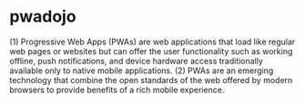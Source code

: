 # pwadojo

(1) Progressive Web Apps (PWAs) are web applications that load like regular web pages or websites but can offer the user functionality such as working offline, push notifications, and device hardware access traditionally available only to native mobile applications. 
(2) PWAs are an emerging technology that combine the open standards of the web offered by modern browsers to provide benefits of a rich mobile experience. 
